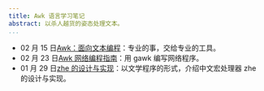 ```yaml
---
title: Awk 语言学习笔记
abstract: 以杀人越货的姿态处理文本。
...
```


* <span class="post-date">02 月 15 日</span>[Awk：面向文本编程](syntax-highlight-with-awk/index.html)：专业的事，交给专业的工具。
* <span class="post-date">02 月 23 日</span>[Awk 网络编程指南](awk-networking/index.html)：用 gawk 编写网络程序。
* <span class="post-date">01 月 29 日</span>[zhe 的设计与实现](zhe/index.html)：以文学程序的形式，介绍中文宏处理器 zhe 的设计与实现。


